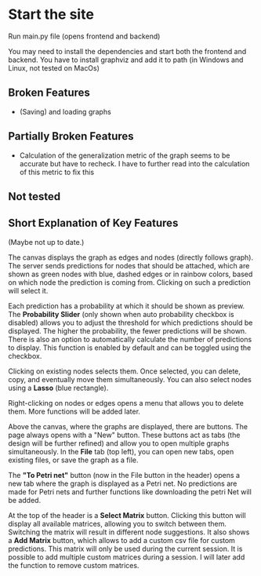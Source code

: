 # Start the site

Run main.py file (opens frontend and backend)

You may need to install the dependencies and start both the frontend and backend.
You have to install graphviz and add it to path (in Windows and Linux, not tested on MacOs)

## Broken Features

- (Saving) and loading graphs

## Partially Broken Features

- Calculation of the generalization metric of the graph seems to be accurate but have to recheck. I have to further read into the calculation of this metric to fix this

## Not tested

## Short Explanation of Key Features

(Maybe not up to date.)

The canvas displays the graph as edges and nodes (directly follows graph). The server sends predictions for nodes that should be attached, which are shown as green nodes with blue, dashed edges or in rainbow colors, based on which node the prediction is coming from. Clicking on such a prediction will select it.

Each prediction has a probability at which it should be shown as preview. The **Probability Slider** (only shown when auto probability checkbox is disabled) allows you to adjust the threshold for which predictions should be displayed. The higher the probability, the fewer predictions will be shown. There is also an option to automatically calculate the number of predictions to display. This function is enabled by default and can be toggled using the checkbox.

Clicking on existing nodes selects them. Once selected, you can delete, copy, and eventually move them simultaneously. You can also select nodes using a **Lasso** (blue rectangle).

Right-clicking on nodes or edges opens a menu that allows you to delete them. More functions will be added later.

Above the canvas, where the graphs are displayed, there are buttons. The page always opens with a "New" button. These buttons act as tabs (the design will be further refined) and allow you to open multiple graphs simultaneously. In the **File** tab (top left), you can open new tabs, open existing files, or save the graph as a file.

The **"To Petri net"** button (now in the File button in the header) opens a new tab where the graph is displayed as a Petri net. No predictions are made for Petri nets and further functions like downloading the petri Net will be added.

At the top of the header is a **Select Matrix** button. Clicking this button will display all available matrices, allowing you to switch between them. Switching the matrix will result in different node suggestions. It also shows a **Add Matrix** button, which allows to add a custom csv file for custom predictions. This matrix will only be used during the current session. It is possible to add multiple custom matrices during a session. I will later add the function to remove custom matrices.
